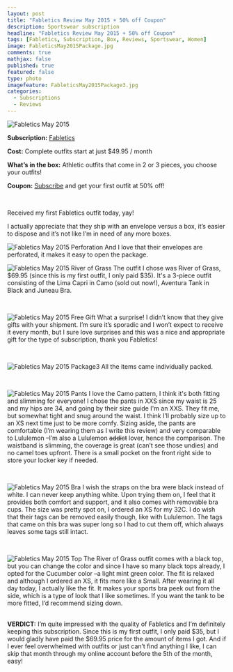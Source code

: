 ```yaml
---
layout: post
title: "Fabletics Review May 2015 + 50% off Coupon"
description: Sportswear subscription
headline: "Fabletics Review May 2015 + 50% off Coupon"
tags: [Fabletics, Subscription, Box, Reviews, Sportswear, Women]
image: FableticsMay2015Package.jpg
comments: true
mathjax: false
published: true
featured: false
type: photo
imagefeature: FableticsMay2015Package3.jpg
categories: 
  - Subscriptions
  - Reviews
---
```


![Fabletics May 2015](/img/FableticsMay2015Package.jpg)
<p><b>Subscription:</b> <a href="//www.fabletics.com/invite/whatsupmailbox/">Fabletics</a></p>
<p><b>Cost:</b> Complete outfits start at just $49.95 / month</p>
<p><b>What’s in the box:</b> Athletic outfits that come in 2 or 3 pieces, you choose your outfits!    </p>
<p><b>Coupon:</b> <a href="http://www.fabletics.com/invite/whatsupmailbox/">Subscribe</a> and get your first outfit at 50% off!</p>
<br>

Received my first Fabletics outfit today, yay!
<p>I actually appreciate that they ship with an envelope versus a box, it’s easier to dispose and it’s not like I’m in need of any more boxes.</p>


![Fabletics May 2015 Perforation](/img/FableticsMay2015Package2.jpg)
And I love that their envelopes are perforated, it makes it easy to open the package.
<br>

![Fabletics May 2015 River of Grass](/img/FableticsMay2015RiverOfGrass.png)
The outfit I chose was River of Grass, $69.95 (since this is my first outfit, I only paid $35).
It's a 3-piece outfit consisting of the Lima Capri in Camo (sold out now!), Aventura Tank in Black and Juneau Bra.

<br>

![Fabletics May 2015 Free Gift](/img/FableticsMay2015FreeGift.jpg)
What a surprise! I didn’t know that they give gifts with your shipment. I’m sure it’s sporadic and I won’t expect to receive it every month, but I sure love surprises and this was a nice and appropriate gift for the type of subscription, thank you Fabletics!

<br>

![Fabletics May 2015 Package3](/img/FableticsMay2015Package3.jpg)
All the items came individually packed.

<br>

![Fabletics May 2015 Pants](/img/FableticsMay2015Pants.jpg)
I love the Camo pattern, I think it's both fitting and slimming for everyone! I chose the pants in XXS since my waist is 25 and my hips are 34, and going by their size guide I'm an XXS. They fit me, but somewhat tight and snug around the waist. I think I’ll probably size up to an XS next time just to be more comfy. Sizing aside, the pants are comfortable (I’m wearing them as I write this review) and very comparable to Lululemon –I’m also a Lululemon <strike>addict</strike> lover, hence the comparison. The waistband is slimming, the coverage is great (can’t see those undies) and no camel toes upfront. There is a small pocket on the front right side to store your locker key if needed.

<br>

![Fabletics May 2015 Bra](/img/FableticsMay2015Bra.jpg)
I wish the straps on the bra were black instead of white. I can never keep anything white. Upon trying them on, I feel that it provides both comfort and support, and it also comes with removable bra cups. The size was pretty spot on, I ordered an XS for my 32C. I do wish that their tags can be removed easily though, like with Lululemon. The tags that came on this bra was super long so I had to cut them off, which always leaves some tags still intact.

<br>

![Fabletics May 2015 Top](/img/FableticsMay2015top.jpg)
The River of Grass outfit comes with a black top, but you can change the color and since I have so many black tops already, I opted for the Cucumber color –a light mint green color. The fit is relaxed and although I ordered an XS, it fits more like a Small. After wearing it all day today, I actually like the fit. It makes your sports bra peek out from the side, which is a type of look that I like sometimes. If you want the tank to be more fitted, I’d recommend sizing down.

<br>
<b>VERDICT:</b> I’m quite impressed with the quality of Fabletics and I’m definitely keeping this subscription. Since this is my first outfit, I only paid $35, but I would gladly have paid the $69.95 price for the amount of items I got. And if I ever feel overwhelmed with outfits or just can’t find anything I like, I can skip that month through my online account before the 5th of the month, easy!

